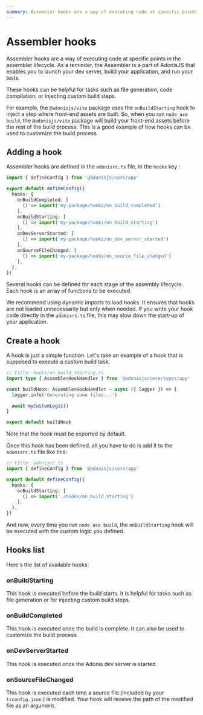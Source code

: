 ```yaml
---
summary: Assembler hooks are a way of executing code at specific points in the assembler lifecycle. 
---
```


# Assembler hooks

Assembler hooks are a way of executing code at specific points in the assembler lifecycle. As a reminder, the Assembler is a part of AdonisJS that enables you to launch your dev server, build your application, and run your tests. 

These hooks can be helpful for tasks such as file generation, code compilation, or injecting custom build steps.

For example, the `@adonisjs/vite` package uses the `onBuildStarting` hook to inject a step where front-end assets are built. So, when you run `node ace build`, the `@adonisjs/vite` package will build your front-end assets before the rest of the build process. This is a good example of how hooks can be used to customize the build process.

## Adding a hook

Assembler hooks are defined in the `adonisrc.ts` file, in the `hooks` key :

```ts
import { defineConfig } from '@adonisjs/core/app'

export default defineConfig({
  hooks: {
    onBuildCompleted: [
      () => import('my-package/hooks/on_build_completed')
    ],
    onBuildStarting: [
      () => import('my-package/hooks/on_build_starting')
    ],
    onDevServerStarted: [
      () => import('my-package/hooks/on_dev_server_started')
    ],
    onSourceFileChanged: [
      () => import('my-package/hooks/on_source_file_changed')
    ],
  },
})
```

Several hooks can be defined for each stage of the assembly lifecycle. Each hook is an array of functions to be executed.

We recommend using dynamic imports to load hooks. It ensures that hooks are not loaded unnecessarily but only when needed. If you write your hook code directly in the `adonisrc.ts` file, this may slow down the start-up of your application.

## Create a hook

A hook is just a simple function. Let's take an example of a hook that is supposed to execute a custom build task.

```ts
// title: hooks/on_build_starting.ts
import type { AssemblerHookHandler } from '@adonisjs/core/types/app'

const buildHook: AssemblerHookHandler = async ({ logger }) => {
  logger.info('Generating some files...')

  await myCustomLogic()
}

export default buildHook
```

Note that the hook must be exported by default.

Once this hook has been defined, all you have to do is add it to the `adonisrc.ts` file like this:

```ts
// title: adonisrc.ts
import { defineConfig } from '@adonisjs/core/app'

export default defineConfig({
  hooks: {
    onBuildStarting: [
      () => import('./hooks/on_build_starting')
    ],
  },
})
```

And now, every time you run `node ace build`, the `onBuildStarting` hook will be executed with the custom logic you defined.

## Hooks list

Here's the list of available hooks:

### onBuildStarting

This hook is executed before the build starts. It is helpful for tasks such as file generation or for injecting custom build steps.

### onBuildCompleted

This hook is executed once the build is complete. It can also be used to customize the build process.

### onDevServerStarted

This hook is executed once the Adonis dev server is started. 

### onSourceFileChanged

This hook is executed each time a source file (included by your `tsconfig.json` ) is modified. Your hook will receive the path of the modified file as an argument.
